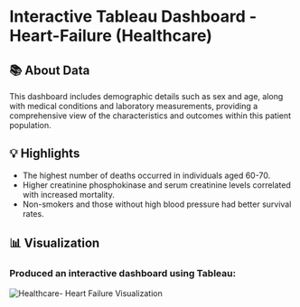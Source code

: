 # Interactive Tableau Dashboard - Heart-Failure (Healthcare)

## 📚 About Data
This dashboard includes demographic details such as sex and age, along with medical conditions and laboratory measurements, providing a comprehensive view of the characteristics and outcomes within this patient population.

## 💡 Highlights
* The highest number of deaths occurred in individuals aged 60-70.
* Higher creatinine phosphokinase and serum creatinine levels correlated with increased mortality.
* Non-smokers and those without high blood pressure had better survival rates.

## 📊 Visualization

### Produced an interactive dashboard using Tableau:
![Healthcare- Heart Failure Visualization](https://github.com/nikitakumari2/Interactive-Tableau-Dashboard---Heart-Failure-Healthcare-/assets/171621689/651ae97a-4da4-4812-969d-788fd1e79018)
